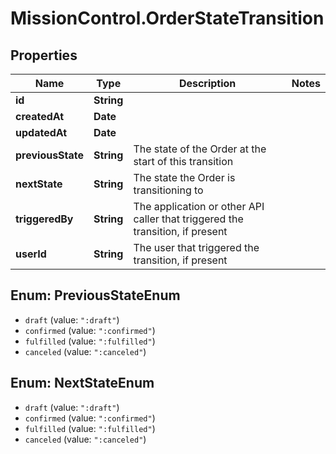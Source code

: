 # MissionControl.OrderStateTransition

## Properties
Name | Type | Description | Notes
------------ | ------------- | ------------- | -------------
**id** | **String** |  | 
**createdAt** | **Date** |  | 
**updatedAt** | **Date** |  | 
**previousState** | **String** | The state of the Order at the start of this transition | 
**nextState** | **String** | The state the Order is transitioning to | 
**triggeredBy** | **String** | The application or other API caller that triggered the transition, if present | 
**userId** | **String** | The user that triggered the transition, if present | 

<a name="PreviousStateEnum"></a>
## Enum: PreviousStateEnum

* `draft` (value: `":draft"`)
* `confirmed` (value: `":confirmed"`)
* `fulfilled` (value: `":fulfilled"`)
* `canceled` (value: `":canceled"`)


<a name="NextStateEnum"></a>
## Enum: NextStateEnum

* `draft` (value: `":draft"`)
* `confirmed` (value: `":confirmed"`)
* `fulfilled` (value: `":fulfilled"`)
* `canceled` (value: `":canceled"`)

